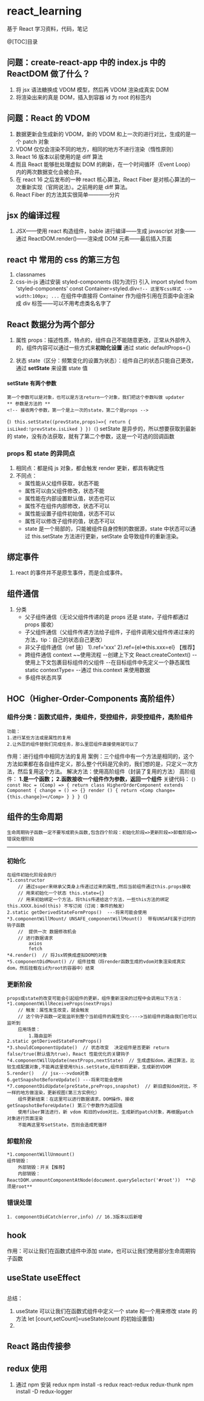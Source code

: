 # react_learning

基于 React 学习资料，代码，笔记

@[TOC]目录

## 问题：create-react-app 中的 index.js 中的 ReactDOM 做了什么？

1. 将 jsx 语法糖换成 VDOM 模型，然后再 VDOM 渲染成真实 DOM
2. 将渲染出来的真是 DOM，插入到容器 id 为 root 的标签内

## 问题：React 的 VDOM

1. 数据更新会生成新的 VDOM，新的 VDOM 和上一次的进行对比，生成的是一个 patch 对象
2. VDOM 仅仅会渲染不同的地方，相同的地方不进行渲染（惰性原则）
3. React 16 版本以前使用的是 diff 算法
4. 而且 React 能够批处理虚拟 DOM 的刷新，在一个时间循环（Event Loop）内的两次数据变化会被合并。
5. 在 react 16 之后发布的一种 react 核心算法，React Fiber 是对核心算法的一次重新实现（官网说法）。之前用的是 diff 算法。
6. React Fiber 的方法其实很简单————分片

## jsx 的编译过程

1. JSX——使用 react 构造组件，bable 进行编译——生成 javascript 对象——通过 ReactDOM.render()——渲染成 DOM 元素——最后插入页面

## react 中 常用的 css 的第三方包

1. classnames
2. css-in-js 通过安装 styled-components (较为流行)
   引入 import styled from 'styled-components'
   const Container=styled.div`<!-- 这里写css样式 --> width:100px; ...`
   在组件中直接将 Container 作为组件引用在页面中会渲染成 div 标签——可以不用考虑类名名字了

## React 数据分为两个部分

1. 属性 props：描述性质，特点的，组件自己不能随意更改，正常从外部传入的，组件内容可以通过一些方式来**初始化设置** 通过 static defaultProps={}

2. 状态 state（区分：频繁变化的设置为状态）：组件自己的状态只能自己更改，通过 **setState** 来设置 state 值

#### setState 有两个参数

    第一个参数可以是对象，也可以是方法return一个对象，我们把这个参数叫做 updater
    ** 参数是方法的 **
    <!-- 接收两个参数，第一个是上一次的state，第二个是props -->

(`) this.setState((prevState,props)=>{ return { isLiked:!prevState.isLiked } }) (`)
setState 是异步的，所以想要获取到最新的 state，没有办法获取，就有了第二个参数，这是一个可选的回调函数

### props 和 state 的异同点

1. 相同点：都是纯 js 对象，都会触发 render 更新，都具有确定性
2. 不同点：
    - 属性能从父组件获取，状态不能
    - 属性可以由父组件修改，状态不能
    - 属性能在内部设置默认值，状态也可以
    - 属性不在组件内部修改，状态不可以
    - 属性能设置子组件初始值，状态不可以
    - 属性可以修改子组件的值，状态不可以
    - state 是一个局部的，只能被组件自身控制的数据源，state 中状态可以通过 this.setState 方法进行更新，setState 会导致组件的重新渲染。

## 绑定事件

1. react 的事件并不是原生事件，而是合成事件。

## 组件通信

1. 分类
    - 父子组件通信（无论父组件传递的是 props 还是 state，子组件都通过 props 接收）
    - 子父组件通信（父组件传递方法给子组件，子组件调用父组件传递过来的方法，tip：自己的状态自己更改）
    - 非父子组件通信（ref 链）
      1).ref='xxx'
      2).ref={el=>this.xxx=el} 【推荐】
    - 跨组件通信
      context
      ~~使用流程
      --创建上下文 React.createContext()
      --使用上下文包裹目标组件的父组件
      --在目标组件中先定义一个静态属性 static contextType=
      --通过 this.context 来使用数据
    - 多组件状态共享

## HOC（Higher-Order-Components 高阶组件）

### 组件分类：函数式组件，类组件，受控组件，非受控组件，高阶组件

    功能：
    1.进行某些方法或是属性的复用
    2.让外层的组件替我们完成任务，那么里层组件直接使用就可以了

作用：进行组件中相同方法的复用
案例：三个组件中有一个方法是相同的，这个方法如果都在各自组件定义，那么整个代码是冗余的，我们想的是，只定义一次方法，然后复用这个方法。
解决方法：使用高阶组件（封装了复用的方法）
高阶组件： **1.是一个函数； 2.函数接收一个组件作为参数，返回一个组件**
关键代码：
(`) const Hoc = (Comp) => { return class HigherOrderComponent extends Component { change = () => {} render () { return <Comp change={this.change}></Comp> } } } (`)

## 组件的生命周期

    生命周期钩子函数一定不要写成箭头函数,包含四个阶段：初始化阶段=>更新阶段=>卸载阶段=>错误处理阶段

---

### 初始化

    在组件初始化阶段会执行
    *1.constructor
        // 通过super来继承父类身上传递过过来的属性,然后当前组件通过this.props接收
        // 用来初始化一个状态 this.state={}
        // 用来初始绑定一个方法，将this传递给这个方法，一些this方法的绑定 this.XXXX.bind(this) 不写订阅（订阅：事件的触发）
    2.static getDerivedStateFormProps()  ---将来可能会使用
    *3.componentWillMount/ UNSAFE_componentWillMount()  带有UNSAFE属于过时的钩子函数
        //  提供一次 数据修改机会
        // 进行数据请求
            axios
            fetch
    *4.render()  // 将Jsx转换成虚拟DOM的对象
    *5.componentDidMount() // 组件挂载（将render函数生成的vdom对象渲染成真实dom，然后挂载在id为root的容器中）结束

### 更新阶段

    props或state的改变可能会引起组件的更新，组件重新渲染的过程中会调用以下方法：
    *1.componentWillReceiveProps(nextProps)
        // 触发：属性发生改变，就会触发
        // 这个钩子函数一定能监听到整个当前组件的属性变化---->当前组件的路由我们也可以监听到
        应用场景：
            1.路由监听
    2.static getDerivedStateFormProps()
    *3.shouldComponentUpdate()  // 状态改变  决定组件是否更新 return false/true(默认值为true)，React 性能优化的关键钩子
    *4.componentWillUpdate(nextProps,nextState)  // 生成虚拟dom，通过算法，比较生成配置对象,不能再这里使用this.setState,组件即将更新，生成新的VDOM
    5.render()   // jsx--->vdom对象
    6.getSnapshotBeforeUpdate() ---将来可能会使用
    *7.componentDidUpdate(preState,preProps,snapshot)  // 新旧虚拟dom对比，不一样的地方做渲染，更新视图(第三方实例化）
        组件更新结束：在这里可以进行数据请求，DOM操作，接收getSnapshotBeforeUpdate() 第三个参数作为返回值
        使用fiber算法进行，新 vdom 和旧的vdom对比，生成新的patch对象，再根据patch对象进行页面渲染
        不能再这里写setState，否则会造成死循环

### 卸载阶段

    *1.componentWillUnmount()
    组件销毁：
        外部销毁：开关【推荐】
        内部销毁：ReactDOM.unmountComponentAtNode(document.querySelector('#root'))  **必须是root**

### 错误处理

    1. componentDidCatch(error,info) // 16.3版本以后新增

## hook

作用：可以让我们在函数式组件中添加 state，也可以让我们使用部分生命周期钩子函数

## useState useEffect

```

```

总结：

1. useState 可以让我们在函数式组件中定义一个 state 和一个用来修改 state 的方法
   let [count,setCount]=useState(count 的初始设置值)
2.

## React 路由传接参

## redux 使用

1. 通过 npm 安装 redux
   npm install -s redux react-redux redux-thunk
   npm install -D redux-logger
